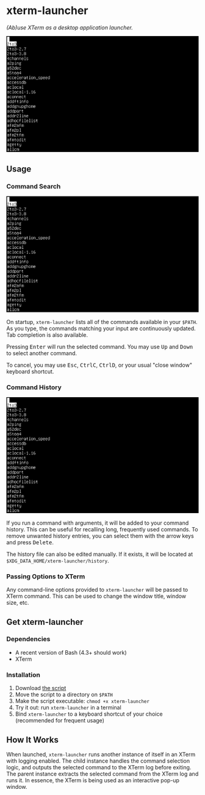# xterm-launcher

_(Ab)use XTerm as a desktop application launcher._

![Demo](demo/demo.gif)

## Usage

### Command Search

![Demo with arrow keys](demo/demo-arrow-keys.gif)

On startup, `xterm-launcher` lists all of the commands available in your `$PATH`. As you type, the commands matching your input are continuously updated. Tab completion is also available.

Pressing <kbd>Enter</kbd> will run the selected command. You may use <kbd>Up</kbd> and <kbd>Down</kbd> to select another command.

To cancel, you may use <kbd>Esc</kbd>, <kbd>Ctrl</kbd><kbd>C</kbd>, <kbd>Ctrl</kbd><kbd>D</kbd>, or your usual "close window" keyboard shortcut.

### Command History

![Demo with command history](demo/demo-history.gif)

If you run a command with arguments, it will be added to your command history. This can be useful for recalling long, frequently used commands. To remove unwanted history entries, you can select them with the arrow keys and press <kbd>Delete</kbd>.

The history file can also be edited manually. If it exists, it will be located at `$XDG_DATA_HOME/xterm-launcher/history`.

### Passing Options to XTerm

Any command-line options provided to `xterm-launcher` will be passed to XTerm command. This can be used to change the window title, window size, etc.

## Get xterm-launcher

### Dependencies

* A recent version of Bash (4.3+ should work)
* XTerm

### Installation

1. Download [the script](https://raw.githubusercontent.com/justinyaodu/xterm-launcher/master/xterm-launcher)
1. Move the script to a directory on `$PATH`
1. Make the script executable: `chmod +x xterm-launcher`
1. Try it out: run `xterm-launcher` in a terminal
1. Bind `xterm-launcher` to a keyboard shortcut of your choice (recommended for frequent usage)

## How It Works

When launched, `xterm-launcher` runs another instance of itself in an XTerm with logging enabled. The child instance handles the command selection logic, and outputs the selected command to the XTerm log before exiting. The parent instance extracts the selected command from the XTerm log and runs it. In essence, the XTerm is being used as an interactive pop-up window.
